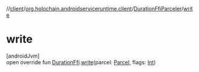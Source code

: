 //[client](../../../index.md)/[org.holochain.androidserviceruntime.client](../index.md)/[DurationFfiParceler](index.md)/[write](write.md)

# write

[androidJvm]\
open override fun [DurationFfi](../-duration-ffi/index.md).[write](write.md)(parcel: [Parcel](https://developer.android.com/reference/kotlin/android/os/Parcel.html), flags: [Int](https://kotlinlang.org/api/core/kotlin-stdlib/kotlin/-int/index.html))